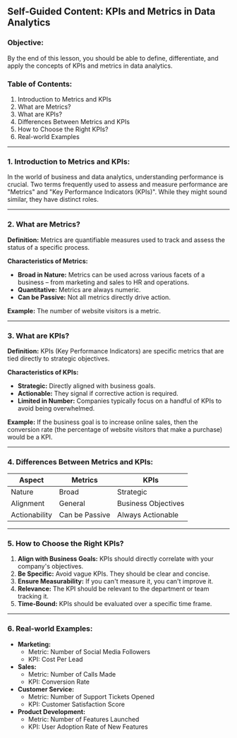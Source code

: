 ## Self-Guided Content: KPIs and Metrics in Data Analytics

### Objective:
By the end of this lesson, you should be able to define, differentiate, and apply the concepts of KPIs and metrics in data analytics.

### Table of Contents:
1. Introduction to Metrics and KPIs
2. What are Metrics?
3. What are KPIs?
4. Differences Between Metrics and KPIs
5. How to Choose the Right KPIs?
6. Real-world Examples

---

### 1. Introduction to Metrics and KPIs:

In the world of business and data analytics, understanding performance is crucial. Two terms frequently used to assess and measure performance are "Metrics" and "Key Performance Indicators (KPIs)". While they might sound similar, they have distinct roles.

---

### 2. What are Metrics?

**Definition:** Metrics are quantifiable measures used to track and assess the status of a specific process.

**Characteristics of Metrics:**
- **Broad in Nature:** Metrics can be used across various facets of a business – from marketing and sales to HR and operations.
- **Quantitative:** Metrics are always numeric.
- **Can be Passive:** Not all metrics directly drive action.

**Example:** The number of website visitors is a metric.

---

### 3. What are KPIs?

**Definition:** KPIs (Key Performance Indicators) are specific metrics that are tied directly to strategic objectives.

**Characteristics of KPIs:**
- **Strategic:** Directly aligned with business goals.
- **Actionable:** They signal if corrective action is required.
- **Limited in Number:** Companies typically focus on a handful of KPIs to avoid being overwhelmed.

**Example:** If the business goal is to increase online sales, then the conversion rate (the percentage of website visitors that make a purchase) would be a KPI.

---

### 4. Differences Between Metrics and KPIs:

| Aspect        | Metrics      | KPIs                   |
|---------------|--------------|------------------------|
| Nature        | Broad        | Strategic              |
| Alignment     | General      | Business Objectives    |
| Actionability | Can be Passive | Always Actionable    |

---

### 5. How to Choose the Right KPIs?

1. **Align with Business Goals:** KPIs should directly correlate with your company's objectives.
2. **Be Specific:** Avoid vague KPIs. They should be clear and concise.
3. **Ensure Measurability:** If you can't measure it, you can't improve it.
4. **Relevance:** The KPI should be relevant to the department or team tracking it.
5. **Time-Bound:** KPIs should be evaluated over a specific time frame.

---

### 6. Real-world Examples:

- **Marketing:** 
  - Metric: Number of Social Media Followers
  - KPI: Cost Per Lead
- **Sales:** 
  - Metric: Number of Calls Made
  - KPI: Conversion Rate
- **Customer Service:** 
  - Metric: Number of Support Tickets Opened
  - KPI: Customer Satisfaction Score
- **Product Development:** 
  - Metric: Number of Features Launched
  - KPI: User Adoption Rate of New Features

